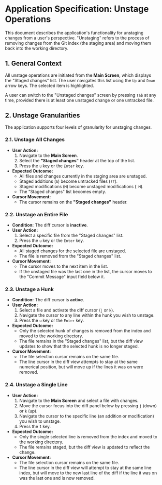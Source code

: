 # Application Specification: Unstage Operations

This document describes the application's functionality for unstaging changes from a user's perspective. "Unstaging" refers to the process of removing changes from the Git index (the staging area) and moving them back into the working directory.

## 1. General Context

All unstage operations are initiated from the **Main Screen**, which displays the "Staged changes" list. The user navigates this list using the `Up` and `Down` arrow keys. The selected item is highlighted.

A user can switch to the "Unstaged changes" screen by pressing `Tab` at any time, provided there is at least one unstaged change or one untracked file.

## 2. Unstage Granularities

The application supports four levels of granularity for unstaging changes.

### 2.1. Unstage All Changes

- **User Action:**
  1. Navigate to the **Main Screen**.
  2. Select the **"Staged changes"** header at the top of the list.
  3. Press the `u` key or the `Enter` key.
- **Expected Outcome:**
  - All files and changes currently in the staging area are unstaged.
  - Staged additions (`A`) become untracked files (`??`).
  - Staged modifications (`M`) become unstaged modifications (` M`).
  - The "Staged changes" list becomes empty.
- **Cursor Movement:**
  - The cursor remains on the **"Staged changes"** header.

### 2.2. Unstage an Entire File

- **Condition:** The diff cursor is **inactive**.
- **User Action:**
  1. Select a specific file from the "Staged changes" list.
  2. Press the `u` key or the `Enter` key.
- **Expected Outcome:**
  - All staged changes for the selected file are unstaged.
  - The file is removed from the "Staged changes" list.
- **Cursor Movement:**
  - The cursor moves to the next item in the list.
  - If the unstaged file was the last one in the list, the cursor moves to the "Commit Message" input field below it.

### 2.3. Unstage a Hunk

- **Condition:** The diff cursor is **active**.
- **User Action:**
  1. Select a file and activate the diff cursor (`j` or `k`).
  2. Navigate the cursor to any line within the hunk you wish to unstage.
  3. Press the `u` key or the `Enter` key.
- **Expected Outcome:**
  - Only the selected hunk of changes is removed from the index and moved to the working directory.
  - The file remains in the "Staged changes" list, but the diff view updates to show that the selected hunk is no longer staged.
- **Cursor Movement:**
  - The file selection cursor remains on the same file.
  - The line cursor in the diff view attempts to stay at the same numerical position, but will move up if the lines it was on were removed.

### 2.4. Unstage a Single Line

- **User Action:**
  1. Navigate to the **Main Screen** and select a file with changes.
  2. Move the cursor focus into the diff panel below by pressing `j` (down) or `k` (up).
  3. Navigate the cursor to the specific line (an addition or modification) you wish to unstage.
  4. Press the `1` key.
- **Expected Outcome:**
  - Only the single selected line is removed from the index and moved to the working directory.
  - The file remains staged, but the diff view is updated to reflect the change.
- **Cursor Movement:**
  - The file selection cursor remains on the same file.
  - The line cursor in the diff view will attempt to stay at the same line index, but will move to the new last line of the diff if the line it was on was the last one and is now removed.